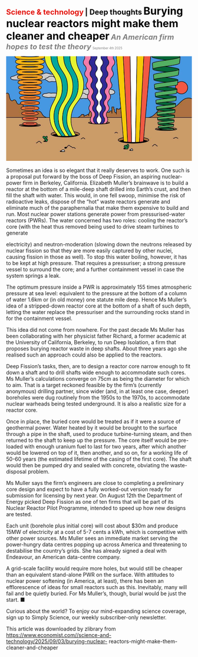 <span style="color:#E3120B; font-size:14.9pt; font-weight:bold;">Science & technology</span> <span style="color:#000000; font-size:14.9pt; font-weight:bold;">| Deep thoughts</span>
<span style="color:#000000; font-size:21.0pt; font-weight:bold;">Burying nuclear reactors might make them cleaner and cheaper</span>
<span style="color:#808080; font-size:14.9pt; font-weight:bold; font-style:italic;">An American firm hopes to test the theory</span>
<span style="color:#808080; font-size:6.2pt;">September 4th 2025</span>

![](../images/065_Burying_nuclear_reactors_might_make_them_cleaner_and_cheaper/p0267_img01.jpeg)

Sometimes an idea is so elegant that it really deserves to work. One such is a proposal put forward by the boss of Deep Fission, an aspiring nuclear-power firm in Berkeley, California. Elizabeth Muller’s brainwave is to build a reactor at the bottom of a mile-deep shaft drilled into Earth’s crust, and then fill the shaft with water. This would, in one fell swoop, minimise the risk of radioactive leaks, dispose of the “hot” waste reactors generate and eliminate much of the paraphernalia that make them expensive to build and run. Most nuclear power stations generate power from pressurised-water reactors (PWRs). The water concerned has two roles: cooling the reactor’s core (with the heat thus removed being used to drive steam turbines to generate

electricity) and neutron-moderation (slowing down the neutrons released by nuclear fission so that they are more easily captured by other nuclei, causing fission in those as well). To stop this water boiling, however, it has to be kept at high pressure. That requires a pressuriser; a strong pressure vessel to surround the core; and a further containment vessel in case the system springs a leak.

The optimum pressure inside a PWR is approximately 155 times atmospheric pressure at sea level: equivalent to the pressure at the bottom of a column of water 1.6km or (in old money) one statute mile deep. Hence Ms Muller’s idea of a stripped-down reactor core at the bottom of a shaft of such depth, letting the water replace the pressuriser and the surrounding rocks stand in for the containment vessel.

This idea did not come from nowhere. For the past decade Ms Muller has been collaborating with her physicist father Richard, a former academic at the University of California, Berkeley, to run Deep Isolation, a firm that proposes burying reactor waste in deep shafts. About three years ago she realised such an approach could also be applied to the reactors.

Deep Fission’s tasks, then, are to design a reactor core narrow enough to fit down a shaft and to drill shafts wide enough to accommodate such cores. Ms Muller’s calculations converge on 75cm as being the diameter for which to aim. That is a target reckoned feasible by the firm’s (currently anonymous) drilling partner, since wider (and, in at least one case, deeper) boreholes were dug routinely from the 1950s to the 1970s, to accommodate nuclear warheads being tested underground. It is also a realistic size for a reactor core.

Once in place, the buried core would be treated as if it were a source of geothermal power. Water heated by it would be brought to the surface through a pipe in the shaft, used to produce turbine-turning steam, and then returned to the shaft to keep up the pressure. The core itself would be pre- loaded with enough uranium fuel to last for two years, after which another would be lowered on top of it, then another, and so on, for a working life of 50-60 years (the estimated lifetime of the casing of the first core). The shaft would then be pumped dry and sealed with concrete, obviating the waste- disposal problem.

Ms Muller says the firm’s engineers are close to completing a preliminary core design and expect to have a fully worked-out version ready for submission for licensing by next year. On August 12th the Department of Energy picked Deep Fission as one of ten firms that will be part of its Nuclear Reactor Pilot Programme, intended to speed up how new designs are tested.

Each unit (borehole plus initial core) will cost about $30m and produce 15MW of electricity at a cost of 5-7 cents a kWh, which is competitive with other power sources. Ms Muller sees an immediate market serving the power-hungry data centres popping up across America and threatening to destabilise the country’s grids. She has already signed a deal with Endeavour, an American data-centre company.

A grid-scale facility would require more holes, but would still be cheaper than an equivalent stand-alone PWR on the surface. With attitudes to nuclear power softening (in America, at least), there has been an efflorescence of ideas for small reactors such as this. Inevitably, many will fail and be quietly buried. For Ms Muller’s, though, burial would be just the start. ■

Curious about the world? To enjoy our mind-expanding science coverage, sign up to Simply Science, our weekly subscriber-only newsletter.

This article was downloaded by zlibrary from https://www.economist.com//science-and-technology/2025/09/03/burying-nuclear- reactors-might-make-them-cleaner-and-cheaper